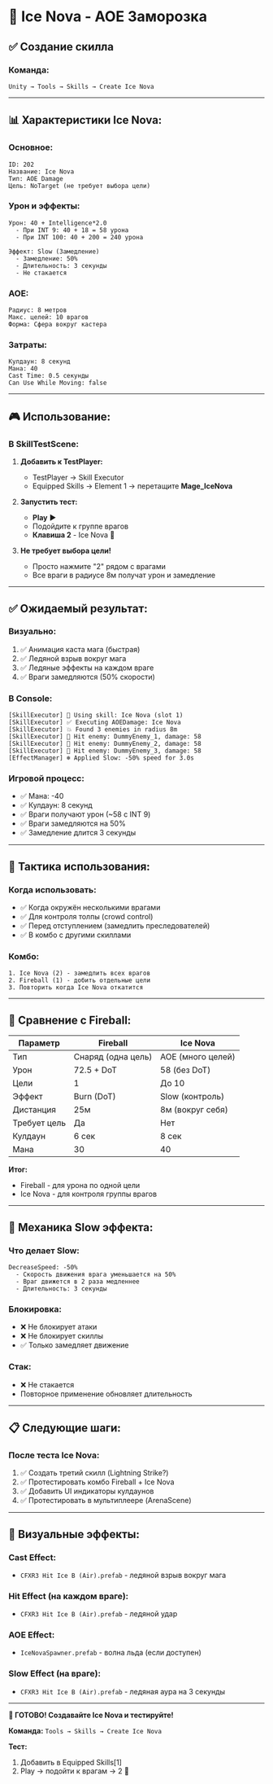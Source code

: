 # 🧊 Ice Nova - AOE Заморозка

## ✅ Создание скилла

### Команда:
```
Unity → Tools → Skills → Create Ice Nova
```

---

## 📊 Характеристики Ice Nova:

### Основное:
```
ID: 202
Название: Ice Nova
Тип: AOE Damage
Цель: NoTarget (не требует выбора цели)
```

### Урон и эффекты:
```
Урон: 40 + Intelligence*2.0
  - При INT 9: 40 + 18 = 58 урона
  - При INT 100: 40 + 200 = 240 урона

Эффект: Slow (Замедление)
  - Замедление: 50%
  - Длительность: 3 секунды
  - Не стакается
```

### AOE:
```
Радиус: 8 метров
Макс. целей: 10 врагов
Форма: Сфера вокруг кастера
```

### Затраты:
```
Кулдаун: 8 секунд
Мана: 40
Cast Time: 0.5 секунды
Can Use While Moving: false
```

---

## 🎮 Использование:

### В SkillTestScene:

1. **Добавить к TestPlayer:**
   - TestPlayer → Skill Executor
   - Equipped Skills → Element 1 → перетащите **Mage_IceNova**

2. **Запустить тест:**
   - **Play** ▶️
   - Подойдите к группе врагов
   - **Клавиша 2** - Ice Nova 🧊

3. **Не требует выбора цели!**
   - Просто нажмите "2" рядом с врагами
   - Все враги в радиусе 8м получат урон и замедление

---

## ✅ Ожидаемый результат:

### Визуально:
1. ✅ Анимация каста мага (быстрая)
2. ✅ Ледяной взрыв вокруг мага
3. ✅ Ледяные эффекты на каждом враге
4. ✅ Враги замедляются (50% скорости)

### В Console:
```
[SkillExecutor] 🎯 Using skill: Ice Nova (slot 1)
[SkillExecutor] ✅ Executing AOEDamage: Ice Nova
[SkillExecutor] 💥 Found 3 enemies in radius 8m
[SkillExecutor] 🎯 Hit enemy: DummyEnemy_1, damage: 58
[SkillExecutor] 🎯 Hit enemy: DummyEnemy_2, damage: 58
[SkillExecutor] 🎯 Hit enemy: DummyEnemy_3, damage: 58
[EffectManager] ❄️ Applied Slow: -50% speed for 3.0s
```

### Игровой процесс:
- ✅ Мана: -40
- ✅ Кулдаун: 8 секунд
- ✅ Враги получают урон (~58 с INT 9)
- ✅ Враги замедляются на 50%
- ✅ Замедление длится 3 секунды

---

## 🎯 Тактика использования:

### Когда использовать:
- ✅ Когда окружён несколькими врагами
- ✅ Для контроля толпы (crowd control)
- ✅ Перед отступлением (замедлить преследователей)
- ✅ В комбо с другими скиллами

### Комбо:
```
1. Ice Nova (2) - замедлить всех врагов
2. Fireball (1) - добить отдельные цели
3. Повторить когда Ice Nova откатится
```

---

## 🔄 Сравнение с Fireball:

| Параметр | Fireball | Ice Nova |
|----------|----------|----------|
| Тип | Снаряд (одна цель) | AOE (много целей) |
| Урон | 72.5 + DoT | 58 (без DoT) |
| Цели | 1 | До 10 |
| Эффект | Burn (DoT) | Slow (контроль) |
| Дистанция | 25м | 8м (вокруг себя) |
| Требует цель | Да | Нет |
| Кулдаун | 6 сек | 8 сек |
| Мана | 30 | 40 |

**Итог:**
- Fireball - для урона по одной цели
- Ice Nova - для контроля группы врагов

---

## 🧊 Механика Slow эффекта:

### Что делает Slow:
```
DecreaseSpeed: -50%
  - Скорость движения врага уменьшается на 50%
  - Враг движется в 2 раза медленнее
  - Длительность: 3 секунды
```

### Блокировка:
- ❌ Не блокирует атаки
- ❌ Не блокирует скиллы
- ✅ Только замедляет движение

### Стак:
- ❌ Не стакается
- Повторное применение обновляет длительность

---

## 📋 Следующие шаги:

### После теста Ice Nova:

1. ✅ Создать третий скилл (Lightning Strike?)
2. ✅ Протестировать комбо Fireball + Ice Nova
3. ✅ Добавить UI индикаторы кулдаунов
4. ✅ Протестировать в мультиплеере (ArenaScene)

---

## 🎨 Визуальные эффекты:

### Cast Effect:
- `CFXR3 Hit Ice B (Air).prefab` - ледяной взрыв вокруг мага

### Hit Effect (на каждом враге):
- `CFXR3 Hit Ice B (Air).prefab` - ледяной удар

### AOE Effect:
- `IceNovaSpawner.prefab` - волна льда (если доступен)

### Slow Effect (на враге):
- `CFXR3 Hit Ice B (Air).prefab` - ледяная аура на 3 секунды

---

**🧊 ГОТОВО! Создавайте Ice Nova и тестируйте!**

**Команда:** `Tools → Skills → Create Ice Nova`

**Тест:**
1. Добавить в Equipped Skills[1]
2. Play → подойти к врагам → 2 🧊
